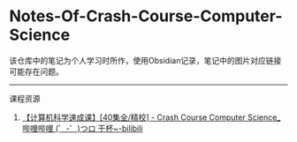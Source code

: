 # Notes-Of-Crash-Course-Computer-Science
该仓库中的笔记为个人学习时所作，使用Obsidian记录，笔记中的图片对应链接可能存在问题。



---

课程资源

1. [【计算机科学速成课】[40集全/精校] - Crash Course Computer Science_哔哩哔哩 (゜-゜)つロ 干杯~-bilibili](https://www.bilibili.com/video/av21376839/)

